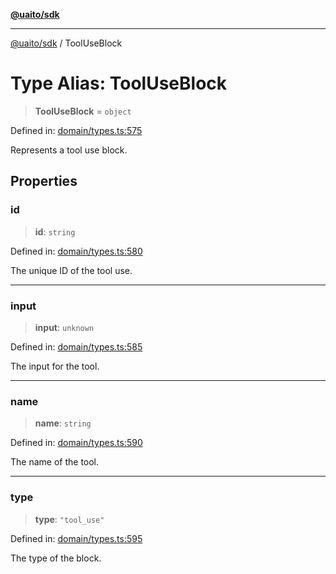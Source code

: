 [**@uaito/sdk**](../README.md)

***

[@uaito/sdk](../README.md) / ToolUseBlock

# Type Alias: ToolUseBlock

> **ToolUseBlock** = `object`

Defined in: [domain/types.ts:575](https://github.com/elribonazo/uaito/blob/a99e7bcbdb0358b1999f9ce76755884ba2c23b7e/packages/sdk/src/domain/types.ts#L575)

Represents a tool use block.

## Properties

### id

> **id**: `string`

Defined in: [domain/types.ts:580](https://github.com/elribonazo/uaito/blob/a99e7bcbdb0358b1999f9ce76755884ba2c23b7e/packages/sdk/src/domain/types.ts#L580)

The unique ID of the tool use.

***

### input

> **input**: `unknown`

Defined in: [domain/types.ts:585](https://github.com/elribonazo/uaito/blob/a99e7bcbdb0358b1999f9ce76755884ba2c23b7e/packages/sdk/src/domain/types.ts#L585)

The input for the tool.

***

### name

> **name**: `string`

Defined in: [domain/types.ts:590](https://github.com/elribonazo/uaito/blob/a99e7bcbdb0358b1999f9ce76755884ba2c23b7e/packages/sdk/src/domain/types.ts#L590)

The name of the tool.

***

### type

> **type**: `"tool_use"`

Defined in: [domain/types.ts:595](https://github.com/elribonazo/uaito/blob/a99e7bcbdb0358b1999f9ce76755884ba2c23b7e/packages/sdk/src/domain/types.ts#L595)

The type of the block.
